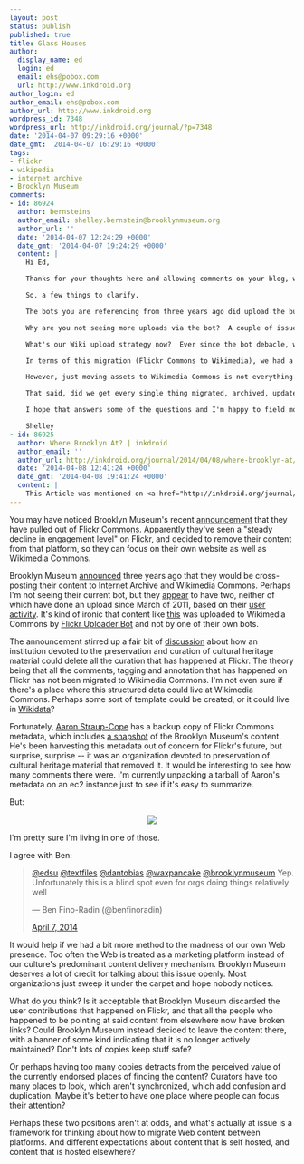 ```yaml
---
layout: post
status: publish
published: true
title: Glass Houses
author:
  display_name: ed
  login: ed
  email: ehs@pobox.com
  url: http://www.inkdroid.org
author_login: ed
author_email: ehs@pobox.com
author_url: http://www.inkdroid.org
wordpress_id: 7348
wordpress_url: http://inkdroid.org/journal/?p=7348
date: '2014-04-07 09:29:16 +0000'
date_gmt: '2014-04-07 16:29:16 +0000'
tags:
- flickr
- wikipedia
- internet archive
- Brooklyn Museum
comments:
- id: 86924
  author: bernsteins
  author_email: shelley.bernstein@brooklynmuseum.org
  author_url: ''
  date: '2014-04-07 12:24:29 +0000'
  date_gmt: '2014-04-07 19:24:29 +0000'
  content: |
    Hi Ed,

    Thanks for your thoughts here and allowing comments on your blog, where I can respond.  I've also been following the discussion on twitter @shell7.

    So, a few things to clarify.

    The bots you are referencing from three years ago did upload the bulk of our collection objects to Wikimedia Commons and the Internet Archive, but there's an important distinction in the content.  The Flickr Commons images were part of our archives not images of accessioned objects in our the collection so they were not part of the bot migration three years ago.  That's one reason why you are seeing a discrepancy.

    Why are you not seeing more uploads via the bot?  A couple of issues there - first Wikimedia really dislikes bots.  We coded the bot, but in the end we had to constantly watch over the upload process and it was never fully automated to the degree where we felt we could "set it and forget it" and just allow it to run in the background.  (By comparison, the transfer to IA was much easier.)  In the end, we did one full dump of the appropriately licensed collection objects and then stopped using the bot.

    What's our Wiki upload strategy now?  Ever since the bot debacle, we have worked on a series of projects to contribute content to Wikipedia and Wikimedia, but more in a manner which works better for the wiki community.  Assets are more carefully looked at, uploaded to wikimedia, and then seeded into articles.  It's a process which we do by hand and with a lot of thinking behind it.  We've been lucky to have funding to do so and <a href="http://www.brooklynmuseum.org/community/blogosphere/tag/kress/" rel="nofollow">these posts</a> by our former Kress fellow might be of interest.

    In terms of this migration (Flickr Commons to Wikimedia), we had a number of volunteers each take a set of the Flickr images, migrate them to wikicommons and now we are in the process of seeding them into appropriate articles.

    However, just moving assets to Wikimedia Commons is not everything.  As stated, what happens to the community driven content?  <a href="http://www.brooklynmuseum.org/community/posse/profiles/FlickrCommons" rel="nofollow">Tags</a> were being fairly consistently brought over into our collection online, so those contributions have been retained.  Throughout the years, our archivist has also corrected official records through community input and that remains vitally important and has made being a part of The Commons a worthwhile endeavor from the start.

    That said, did we get every single thing migrated, archived, updated, etc?   No, for sure that's not the case.  But, we felt like we did a lot of due diligence and much of the really valuable information has been migrated even if some of it is only internal at this point.

    I hope that answers some of the questions and I'm happy to field more.

    Shelley
- id: 86925
  author: Where Brooklyn At? | inkdroid
  author_email: ''
  author_url: http://inkdroid.org/journal/2014/04/08/where-brooklyn-at/
  date: '2014-04-08 12:41:24 +0000'
  date_gmt: '2014-04-08 19:41:24 +0000'
  content: |
    This Article was mentioned on <a href="http://inkdroid.org/journal/2014/04/08/where-brooklyn-at/" rel="nofollow">inkdroid.org</a>
---
```

<p><img src="http://inkdroid.org/images/flickr-brooklyn.png" alt="" />You may have noticed Brooklyn Museum's recent <a href="http://www.brooklynmuseum.org/community/blogosphere/2014/04/04/social-change/">announcement</a> that they have pulled out of <a href="https://secure.flickr.com/commons">Flickr Commons</a>. Apparently they've seen a "steady decline in engagement level" on Flickr, and decided to remove their content from that platform, so they can focus on their own website as well as Wikimedia Commons.</p>
<p>Brooklyn Museum <a href="http://www.brooklynmuseum.org/community/blogosphere/2010/04/12/cross-posting-the-collection-to-wikimedia-commons-and-the-internet-archive/">announced</a> three years ago that they would be cross-posting their content to Internet Archive and Wikimedia Commons. Perhaps I'm not seeing their current bot, but they <a href="https://commons.wikimedia.org/wiki/Brooklyn_Museum">appear</a> to have two, neither of which have done an upload since March of 2011, based on their <a href="https://commons.wikimedia.org/wiki/Special:Contributions/BrooklynMuseum">user</a> <a href="https://commons.wikimedia.org/wiki/Special:Contributions/BrooklynMuseumBot">activity</a>. It's kind of ironic that content like <a href="https://commons.wikimedia.org/wiki/File:Paris_Exposition_Champ_de_Mars_and_Eiffel_Tower,_Paris,_France,_1900_n1.jpg">this</a> was uploaded to Wikimedia Commons by <a href="https://commons.wikimedia.org/wiki/User:Flickr_upload_bot">Flickr Uploader Bot</a> and not by one of their own bots.</p>
<p>The announcement stirred up a fair bit of <a href="https://twitter.com/benfinoradin/status/452422242467864577">discussion</a> about how an institution devoted to the preservation and curation of cultural heritage material could delete all the curation that has happened at Flickr. The theory being that all the comments, tagging and annotation that has happened on Flickr has not been migrated to Wikimedia Commons. I'm not even sure if there's a place where this structured data could live at Wikimedia Commons. Perhaps some sort of template could be created, or it could live in <a href="http://wikidata.org">Wikidata</a>?</p>
<p>Fortunately, <a href="https://twitter.com/thisisaaronland">Aaron Straup-Cope</a> has a backup copy of Flickr Commons metadata, which includes <a href="https://github.com/straup/flickr-commons-metadata/tree/master/data/83979593@N00">a snapshot</a> of the Brooklyn Museum's content. He's been harvesting this metadata out of concern for Flickr's future, but surprise, surprise -- it was an organization devoted to preservation of cultural heritage material that removed it. It would be interesting to see how many comments there were. I'm currently unpacking a tarball of Aaron's metadata on an ec2 instance just to see if it's easy to summarize.</p>
<p>But:</p>
<div style="text-align: center; margin: 15px;">
  <a title="People who live in glass houses shouldn't throw stones." href="https://en.wikipedia.org/wiki/File:Billy_Joel_-_Glass_Houses.jpg"><img src="https://upload.wikimedia.org/wikipedia/en/8/81/Billy_Joel_-_Glass_Houses.jpg" /></a>
</div>
<p>I'm pretty sure I'm living in one of those.</p>
<p>I agree with Ben:</p>
<blockquote class="twitter-tweet" lang="en">
<p>
    <a href="https://twitter.com/edsu">@edsu</a> <a href="https://twitter.com/textfiles">@textfiles</a> <a href="https://twitter.com/dantobias">@dantobias</a> <a href="https://twitter.com/waxpancake">@waxpancake</a> <a href="https://twitter.com/brooklynmuseum">@brooklynmuseum</a> Yep. Unfortunately this is a blind spot even for orgs doing things relatively well
  </p>
<p>— Ben Fino-Radin (@benfinoradin) </p>
<p>  <a href="https://twitter.com/benfinoradin/statuses/453181565976473600">April 7, 2014</a>
</p></blockquote>
<p><script async src="//platform.twitter.com/widgets.js" charset="utf-8"></script> It would help if we had a bit more method to the madness of our own Web presence. Too often the Web is treated as a marketing platform instead of our culture's predominant content delivery mechanism. Brooklyn Museum deserves a lot of credit for talking about this issue openly. Most organizations just sweep it under the carpet and hope nobody notices.</p>
<p>What do you think? Is it acceptable that Brooklyn Museum discarded the user contributions that happened on Flickr, and that all the people who happened to be pointing at said content from elsewhere now have broken links? Could Brooklyn Museum instead decided to leave the content there, with a banner of some kind indicating that it is no longer actively maintained? Don't lots of copies keep stuff safe?</p>
<p>Or perhaps having too many copies detracts from the perceived value of the currently endorsed places of finding the content? Curators have too many places to look, which aren't synchronized, which add confusion and duplication. Maybe it's better to have one place where people can focus their attention?</p>
<p>Perhaps these two positions aren't at odds, and what's actually at issue is a framework for thinking about how to migrate Web content between platforms. And different expectations about content that is self hosted, and content that is hosted elsewhere?</p>

